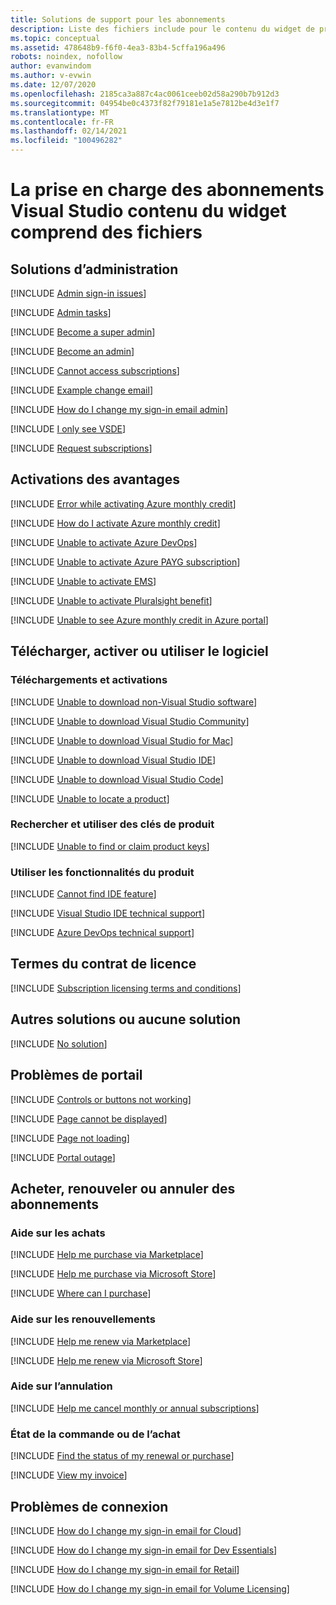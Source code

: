 ```yaml
---
title: Solutions de support pour les abonnements
description: Liste des fichiers include pour le contenu du widget de prise en charge des abonnements Visual Studio
ms.topic: conceptual
ms.assetid: 478648b9-f6f0-4ea3-83b4-5cffa196a496
robots: noindex, nofollow
author: evanwindom
ms.author: v-evwin
ms.date: 12/07/2020
ms.openlocfilehash: 2185ca3a887c4ac0061ceeb02d58a290b7b912d3
ms.sourcegitcommit: 04954be0c4373f82f79181e1a5e7812be4d3e1f7
ms.translationtype: MT
ms.contentlocale: fr-FR
ms.lasthandoff: 02/14/2021
ms.locfileid: "100496282"
---
```

# <a name="visual-studio-subscriptions-support-widget-content-includes-files"></a>La prise en charge des abonnements Visual Studio contenu du widget comprend des fichiers

## <a name="admin-solutions"></a>Solutions d’administration

[!INCLUDE [Admin sign-in issues](admin-solutions/includes/admin-sign-in-issues.md)]

[!INCLUDE [Admin tasks](admin-solutions/includes/admin-task-how-to.md)]

[!INCLUDE [Become a super admin](admin-solutions/includes/become-a-super-admin-managed.md)]

[!INCLUDE [Become an admin](admin-solutions/includes/become-an-admin.md)]

[!INCLUDE [Cannot access subscriptions](admin-solutions/includes/cannot-access-subs.md)]

[!INCLUDE [Example change email](admin-solutions/includes/example-change-email.md)]

[!INCLUDE [How do I change my sign-in email admin](admin-solutions/includes/how-do-i-change-my-sign-in-email-admin.md)]

[!INCLUDE [I only see VSDE](admin-solutions/includes/only-see-vsde.md)]

[!INCLUDE [Request subscriptions](admin-solutions/includes/request-subscriptions.md)]

## <a name="benefit-activations"></a>Activations des avantages

[!INCLUDE [Error while activating Azure monthly credit](benefit-activation/includes/error-while-activating-azure-monthly-credit.md)]

[!INCLUDE [How do I activate Azure monthly credit](benefit-activation/includes/how-do-i-activate-azure-monthly-credit.md)]

[!INCLUDE [Unable to activate Azure DevOps](benefit-activation/includes/unable-to-activate-azure-devops.md)]

[!INCLUDE [Unable to activate Azure PAYG subscription](benefit-activation/includes/unable-to-activate-azure-pay-as-you-go-subscription.md)]

[!INCLUDE [Unable to activate EMS](benefit-activation/includes/unable-to-activate-enterprise-mobility-security-benefit.md)]

[!INCLUDE [Unable to activate Pluralsight benefit](benefit-activation/includes/unable-to-activate-pluralsight-benefit.md)]

[!INCLUDE [Unable to see Azure monthly credit in Azure portal](benefit-activation/includes/unable-to-see-azure-monthly-credit-in-azure-portal.md)]

## <a name="download-activate-or-use-software"></a>Télécharger, activer ou utiliser le logiciel

### <a name="downloads-and-activations"></a>Téléchargements et activations
[!INCLUDE [Unable to download non-Visual Studio software](downloading-activating-or-using-software/downloading-activating-or-using-software/includes/unable-to-download-software-non-visualstudio.md)]

[!INCLUDE [Unable to download Visual Studio Community](downloading-activating-or-using-software/downloading-activating-or-using-software/includes/unable-to-download-visual-studio-community.md)]

[!INCLUDE [Unable to download Visual Studio for Mac](downloading-activating-or-using-software/downloading-activating-or-using-software/includes/unable-to-download-visual-studio-for-mac.md)]

[!INCLUDE [Unable to download Visual Studio IDE](downloading-activating-or-using-software/downloading-activating-or-using-software/includes/unable-to-download-visual-studio-ide.md)]

[!INCLUDE [Unable to download Visual Studio Code](downloading-activating-or-using-software/downloading-activating-or-using-software/includes/unable-to-download-vs-code.md)]

[!INCLUDE [Unable to locate a product](downloading-activating-or-using-software/downloading-activating-or-using-software/includes/unable-to-locate-product.md)]

### <a name="find-and-use-product-keys"></a>Rechercher et utiliser des clés de produit
[!INCLUDE [Unable to find or claim product keys](downloading-activating-or-using-software/finding-or-using-product-keys/includes/unable-to-find-or-claim-product-keys.md)]

### <a name="use-product-features"></a>Utiliser les fonctionnalités du produit
[!INCLUDE [Cannot find IDE feature](downloading-activating-or-using-software/using-product-features/includes/cannot-find-ide-feature.md)]

[!INCLUDE [Visual Studio IDE technical support](downloading-activating-or-using-software/using-product-features/includes/visual-studio-ide-technical-support.md)]

[!INCLUDE [Azure DevOps technical support](downloading-activating-or-using-software/using-product-features/includes/azure-devops-technical-support.md)]

## <a name="license-terms"></a>Termes du contrat de licence

[!INCLUDE [Subscription licensing terms and conditions](licensing-terms/includes/subscription-licensing-terms-and-conditions.md)]

## <a name="other-solutions-or-no-solution"></a>Autres solutions ou aucune solution

[!INCLUDE [No solution](other-or-no-solution/includes/no-solution.md)]

## <a name="portal-issues"></a>Problèmes de portail

[!INCLUDE [Controls or buttons not working](portal-issue/includes/controls-or-buttons-not-working.md)]

[!INCLUDE [Page cannot be displayed](portal-issue/includes/page-cannot-be-displayed.md)]

[!INCLUDE [Page not loading](portal-issue/includes/page-not-loading.md)]

[!INCLUDE [Portal outage](portal-issue/includes/portal-outage.md)]

## <a name="purchase-renew-or-cancel-subscriptions"></a>Acheter, renouveler ou annuler des abonnements

### <a name="help-with-purchases"></a>Aide sur les achats
[!INCLUDE [Help me purchase via Marketplace](renewing-purchasing-or-canceling/help-purchasing/includes/help-me-purchase-marketplace.md)]

[!INCLUDE [Help me purchase via Microsoft Store](renewing-purchasing-or-canceling/help-purchasing/includes/help-me-purchase-microsoft-store.md)]

[!INCLUDE [Where can I purchase](renewing-purchasing-or-canceling/help-purchasing/includes/where-can-i-purchase-from.md)]

### <a name="help-with-renewals"></a>Aide sur les renouvellements
[!INCLUDE [Help me renew via Marketplace](renewing-purchasing-or-canceling/help-renewing/includes/help-me-renew-marketplace.md)]

[!INCLUDE [Help me renew via Microsoft Store](renewing-purchasing-or-canceling/help-renewing/includes/help-me-renew-microsoft-store.md)]

### <a name="help-with-canceling"></a>Aide sur l’annulation
[!INCLUDE [Help me cancel monthly or annual subscriptions](renewing-purchasing-or-canceling/help-canceling/includes/help-me-cancel-monthly-annual.md)]

### <a name="order-or-purchase-status"></a>État de la commande ou de l’achat
[!INCLUDE [Find the status of my renewal or purchase](renewing-purchasing-or-canceling/order-or-purchase-status/includes/find-the-status-of-renewal-or-purchase.md)]

[!INCLUDE [View my invoice](renewing-purchasing-or-canceling/order-or-purchase-status/includes/viewing-my-bill.md)]

## <a name="issues-with-signing-in"></a>Problèmes de connexion 

[!INCLUDE [How do I change my sign-in email for Cloud](signing-in/includes/how-do-i-change-my-sign-in-email-cloud-self.md)]

[!INCLUDE [How do I change my sign-in email for Dev Essentials](signing-in/includes/how-do-i-change-my-sign-in-email-dev-essentials.md)]

[!INCLUDE [How do I change my sign-in email for Retail](signing-in/includes/how-do-i-change-my-sign-in-email-retail.md)]

[!INCLUDE [How do I change my sign-in email for Volume Licensing](signing-in/includes/how-do-i-change-my-sign-in-email-volume-licensing.md)]
